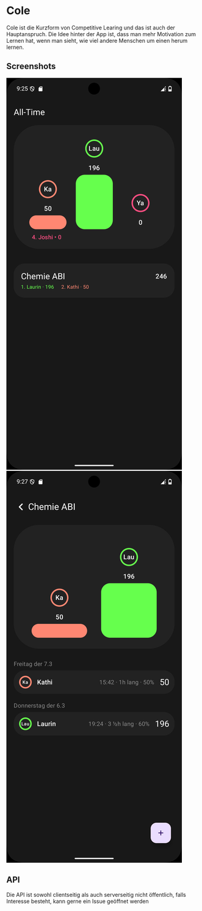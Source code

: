 # Cole

Cole ist die Kurzform von Competitive Learing und das ist auch der Hauptanspruch.
Die Idee hinter der App ist, dass man mehr Motivation zum Lernen hat, wenn man sieht, wie viel andere Menschen um einen herum lernen.

## Screenshots

![Homescreen](./home.png)
![Sub-Page](./sub.png)

## API

Die API ist sowohl clientseitig als auch serverseitig nicht öffentlich, falls Interesse besteht, kann gerne ein Issue geöffnet werden